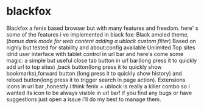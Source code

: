 # blackfox
Blackfox a fenix based browser but  with many features and freedom.
here' s some of the features i ve implemented in black fox:
Black amoled theme, (*bonus dark mode for web content adding a ublock custom filter*)
Based on nighly but tested for stability and about:config available
Unlimited Top sites
idrid user interface with tablet control in url bar and here's come some magic: a simple but useful close tab button in url bar(long press it to quickly add url to top sites) ,back button(long press it to quickly show bookmarks),forward button (long press it to quickly show history) and reload button(long press it to trigger search in page action).
Extensions icons in url bar ,honestly i think fenix + ublock is really a killer combo so i wanted its icon to be always visible in url bar!
if you find any bugs or have suggestions just open a issue i'll do my best to manage them.
